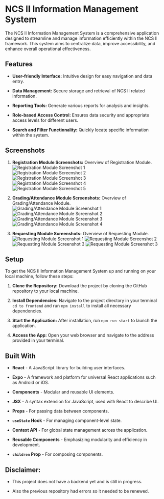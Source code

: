 # NCS II Information Management System

The NCS II Information Management System is a comprehensive application designed to streamline and manage information efficiently within the NCS II framework. This system aims to centralize data, improve accessibility, and enhance overall operational effectiveness.

## Features

* **User-friendly Interface:** Intuitive design for easy navigation and data entry.

* **Data Management:** Secure storage and retrieval of NCS II related information.

* **Reporting Tools:** Generate various reports for analysis and insights.

* **Role-based Access Control:** Ensures data security and appropriate access levels for different users.

* **Search and Filter Functionality:** Quickly locate specific information within the system.

## Screenshots

1. **Registration Module Screenshots:** Overview of Registration Module.
![Registration Module Screenshot 1](frontend/screenshots/student1sc.png)
![Registration Module Screenshot 2](frontend/screenshots/student2sc.png)
![Registration Module Screenshot 3](frontend/screenshots/student3sc.png)
![Registration Module Screenshot 4](frontend/screenshots/studentmobile1sc.png)
![Registration Module Screenshot 5](frontend/screenshots/studentmobile2sc.png)

3. **Grading/Attendance Module Screenshots:** Overview of Grading/Attendance Module.
![Grading/Attendance Module Screenshot 1](frontend/screenshots/grade1sc.png)
![Grading/Attendance Module Screenshot 2](frontend/screenshots/grade2sc.png)
![Grading/Attendance Module Screenshot 3](frontend/screenshots/grade3sc.png)
![Grading/Attendance Module Screenshot 4](frontend/screenshots/attendancemobile1sc.png)

4. **Requesting Module Screenshots:** Overview of Requesting Module.
![Requesting Module Screenshot 1](frontend/screenshots/request1sc.png)
![Requesting Module Screenshot 2](frontend/screenshots/request2sc.png)
![Requesting Module Screenshot 3](frontend/screenshots/request3sc.png)
![Requesting Module Screenshot 3](frontend/screenshots/requestmobile1sc.png)

## Setup

To get the NCS II Information Management System up and running on your local machine, follow these steps:

1. **Clone the Repository:** Download the project by cloning the GitHub repository to your local machine.

2. **Install Dependencies:** Navigate to the project directory in your terminal `cd to frontend` and run `npm install` to install all necessary dependencies.

3. **Start the Application:** After installation, run `npm run start` to launch the application.

4. **Access the App:** Open your web browser and navigate to the address provided in your terminal.

## Built With

* **React** - A JavaScript library for building user interfaces.

* **Expo** - A framework and platform for universal React applications such as Android or iOS.

* **Components** - Modular and reusable UI elements.

* **JSX** - A syntax extension for JavaScript, used with React to describe UI.

* **Props** - For passing data between components.

* **`useState` Hook** - For managing component-level state.

* **Context API** - For global state management across the application.

* **Reusable Components** - Emphasizing modularity and efficiency in development.

* **`children` Prop** - For composing components.

## Disclaimer:

* This project does not have a backend yet and is still in progress.
  
* Also the previous repository had errors so it needed to be renewed.
